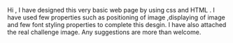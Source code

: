 Hi ,
I have designed this very basic web page by using css and HTML .
I have used few properties such as positioning of image ,displaying of image and few font styling properties to complete this desgin.
I have also attached the real challenge image.
Any suggestions are more than welcome.
